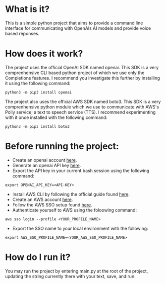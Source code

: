 # What is it?
This is a simple python project that aims to provide a command line interface for communicating with OpenAIs AI models and provide voice based reponses.

# How does it work?
The project uses the official OpenAI SDK named openai. This SDK is a very comprenhensive CLI based python project of which we use only the Completions features. I recommend you investigate this further  by installing it using the following command:

```
python3 -m pip3 install openai
```

The project also uses the official AWS SDK named boto3. This SDK is a very comprenhensive python module which we use to communicate with AWS's Polly service; a text to speech service (TTS). I recommend experimenting with it once installed with the following command:
```
python3 -m pip3 install boto3
```


# Before running the project:
- Create an openai account [here](https://chat.openai.com/).
- Generate an openai API key [here](https://platform.openai.com/account/api-keys).
- Export the API key in your current bash session using the following command:
```
export OPENAI_API_KEY=<API-KEY>
```
- Install AWS CLI by following the official guide found [here](https://docs.aws.amazon.com/cli/latest/userguide/getting-started-install.html).
- Create an AWS account [here](https://aws.amazon.com/).
- Follow the AWS SSO setup found [here](https://docs.aws.amazon.com/cli/latest/userguide/cli-configure-quickstart.html).
- Authenticate yourself to AWS using the foloowing command:
```
aws sso login --profile <YOUR_PROFILE_NAME>
```
- Export the SSO name to your local environment with the following:
```
export AWS_SSO_PROFILE_NAME=<YOUR_AWS_SSO_PROFILE_NAME>
```

# How do I run it?
You may run the project by entering main.py at the root of the project, updating the string currently there with your text, save, and run.
